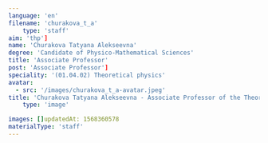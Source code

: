 ```yaml
---
language: 'en'
filename: 'churakova_t_a'
    type: 'staff'
aim: 'thp']
name: 'Churakova Tatyana Alekseevna'
degree: 'Candidate of Physico-Mathematical Sciences'
title: 'Associate Professor'
post: 'Associate Professor']
speciality: '(01.04.02) Theoretical physics'
avatar:
  - src: '/images/churakova_t_a-avatar.jpeg'
title: 'Churakova Tatyana Alekseevna - Associate Professor of the Theoretical physics Department'
    type: 'image'

images: []updatedAt: 1568360578
materialType: 'staff'
---
```


